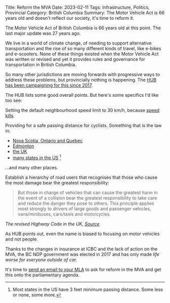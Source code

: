 Title: Reform the MVA
Date: 2023-02-11
Tags: Infrastructure, Politics, Provincial
Category: British Columbia
Summary: The Motor Vehicle Act is 66 years old and doesn't reflect our society, it's time to reform it.

The Motor Vehicle Act of British Columbia is 66 years old at this point. The last major update was 27 years ago.

We live in a world of climate change, of needing to support alternative transportation and the rise of so many different kinds of travel, like e-bikes and e-scooters. None of these things existed when the Motor Vehicle Act was written or revised and yet it provides rules and governance for transportation in British Columbia.

So many other jurisdictions are moving forwards with progressive ways to address these problems, but provincially nothing is happening. The [HUB has been campaigning for this since 2017](https://www.bikehub.ca/get-involved/bc-motor-vehicle-act-improvements).

The HUB lists some good overall points. But here's some specifics I'd like too see:

Setting the default neighbourhood speed limit to 30 km/h, because [speed kills](https://beyondcars.ca/speed-is-always-a-factor.html).

Providing for a safe passing distance for cyclists. Something that is the law in:

* [Nova Scotia, Ontario and Quebec](https://bccycling.ca/blog/its-time-for-a-safe-passing-law-in-bc)
* [Edmonton](https://www.cbc.ca/news/canada/edmonton/new-distance-rule-for-motorists-passing-cyclists-now-in-effect-in-edmonton-1.6194694)
* [the UK](https://www.gov.uk/government/news/the-highway-code-8-changes-you-need-to-know-from-29-january-2022)
* [many states in the US](https://www.ncsl.org/transportation/safely-passing-bicyclists-chart) [^1]

...and many other places.

Establish a hierarchy of road users that recognises that those who cause the most damage bear the greatest responsibility:

<blockquote>
But those in charge of vehicles that can cause the greatest harm in the event of a collision bear the greatest responsibility to take care and reduce the danger they pose to others. This principle applies most strongly to drivers of large goods and passenger vehicles, vans/minibuses, cars/taxis and motorcycles.
</blockquote>
<cite>The revised Highway Code in the UK, <a href="https://www.gov.uk/guidance/the-highway-code/introduction#ruleh1">Source</a></cite>

As HUB points out, even the name is biased to focusing on motor vehicles and not people.

Thanks to the changes in insurance at ICBC and the lack of action on the MVA, the BC NDP government was elected in 2017 and has only made *life worse for everyone outside of car*.

It's time to [send an email to your MLA](https://bikehub.ca/about-us/news/join-the-road-to-reform-protect-all-road-users?ct=t%28EMAIL_CAMPAIGN_23_MVA+REFORM%29&mc_cid=4e67b64f91&mc_eid=8cd31be349) to ask for reform in the MVA and get this onto the parliamentary agenda.

[^1]: Most states in the US have 3 feet minimum passing distance. Some less or none, some more. 